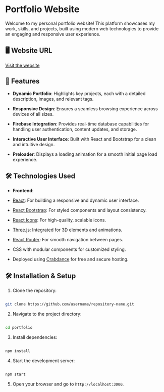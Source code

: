 
  
# Portfolio Website

  

Welcome to my personal portfolio website! This platform showcases my work, skills, and projects, built using modern web technologies to provide an engaging and responsive user experience.

  

## 🖥️ Website URL

[Visit the website](https://arsenvaleev.crabdance.com)

  

## 🚀 Features

-  **Dynamic Portfolio**: Highlights key projects, each with a detailed description, images, and relevant tags.

-  **Responsive Design**: Ensures a seamless browsing experience across devices of all sizes.

-  **Firebase Integration**: Provides real-time database capabilities for handling user authentication, content updates, and storage.

-  **Interactive User Interface**: Built with React and Bootstrap for a clean and intuitive design.

-  **Preloader**: Displays a loading animation for a smooth initial page load experience.

## 🛠️ Technologies Used

-  **Frontend**:

- [React](https://reactjs.org/): For building a responsive and dynamic user interface.
- [React Bootstrap](https://react-bootstrap.github.io/): For styled components and layout consistency.
- [React Icons](https://react-icons.github.io/react-icons/): For high-quality, scalable icons.
- [Three.js](https://threejs.org/): Integrated for 3D elements and animations.
- [React Router](https://reactrouter.com/): For smooth navigation between pages.
- CSS with modular components for customized styling.
- Deployed using [Crabdance](https://crabdance.com/) for free and secure hosting.

  

## 🛠️ Installation & Setup

1. Clone the repository:

```bash

git clone https://github.com/username/repository-name.git

```

2. Navigate to the project directory:

```bash

cd portfolio

```

3. Install dependencies:

```bash

npm install

```

4. Start the development server:

```bash

npm start

```

5. Open your browser and go to `http://localhost:3000`.
